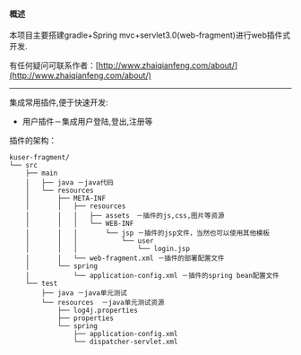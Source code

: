 #### 概述
本项目主要搭建gradle+Spring mvc+servlet3.0(web-fragment)进行web插件式开发.

有任何疑问可联系作者：[http://www.zhaiqianfeng.com/about/](http://www.zhaiqianfeng.com/about/)

--------------------

集成常用插件,便于快速开发:
* 用户插件－集成用户登陆,登出,注册等

插件的架构：
```
kuser-fragment/
└── src
    ├── main
    │   ├── java －java代码
    │   └── resources
    │       ├── META-INF
    │       │   ├── resources
    │       │   │   ├── assets　－插件的js,css,图片等资源
    │       │   │   └── WEB-INF
    │       │   │       └── jsp －插件的jsp文件，当然也可以使用其他模板
    │       │   │           └── user
    │       │   │               └── login.jsp
    │       │   └── web-fragment.xml －插件的部署配置文件
    │       └── spring
    │           └── application-config.xml －插件的spring bean配置文件
    └── test
        ├── java －java单元测试
        └── resources  －java单元测试资源
            ├── log4j.properties
            ├── properties
            └── spring
                ├── application-config.xml
                └── dispatcher-servlet.xml
```
